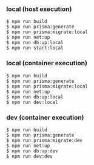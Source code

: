 ### local (host execution)
```
$ npm run build
$ npm run prisma:generate
$ npm run prisma:migrate:local
$ npm run net:up
$ npm run db:up:local
$ npm run start:local
```

### local (container execution)
```
$ npm run build
$ npm run prisma:generate
$ npm run prisma:migrate:local
$ npm run net:up
$ npm run db:up:local
$ npm run dev:local
```

### dev (container execution)
```
$ npm run build
$ npm run prisma:generate
$ npm run prisma:migrate:dev
$ npm run net:up
$ npm run db:up:dev
$ npm run dev:dev
```